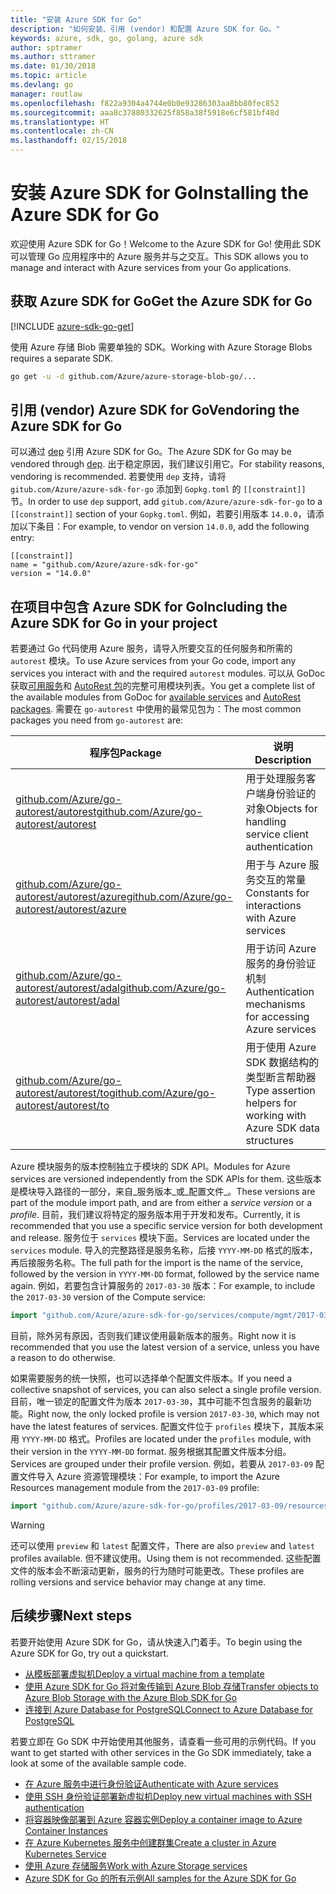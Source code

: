 ```yaml
---
title: "安装 Azure SDK for Go"
description: "如何安装、引用 (vendor) 和配置 Azure SDK for Go。"
keywords: azure, sdk, go, golang, azure sdk
author: sptramer
ms.author: sttramer
ms.date: 01/30/2018
ms.topic: article
ms.devlang: go
manager: routlaw
ms.openlocfilehash: f822a9304a4744e0b0e93286303aa8bb80fec852
ms.sourcegitcommit: aaa8c37880332625f858a38f5918e6cf581bf48d
ms.translationtype: HT
ms.contentlocale: zh-CN
ms.lasthandoff: 02/15/2018
---
```

# <a name="installing-the-azure-sdk-for-go"></a><span data-ttu-id="ccea4-104">安装 Azure SDK for Go</span><span class="sxs-lookup"><span data-stu-id="ccea4-104">Installing the Azure SDK for Go</span></span>

<span data-ttu-id="ccea4-105">欢迎使用 Azure SDK for Go！</span><span class="sxs-lookup"><span data-stu-id="ccea4-105">Welcome to the Azure SDK for Go!</span></span> <span data-ttu-id="ccea4-106">使用此 SDK 可以管理 Go 应用程序中的 Azure 服务并与之交互。</span><span class="sxs-lookup"><span data-stu-id="ccea4-106">This SDK allows you to manage and interact with Azure services from your Go applications.</span></span>

## <a name="get-the-azure-sdk-for-go"></a><span data-ttu-id="ccea4-107">获取 Azure SDK for Go</span><span class="sxs-lookup"><span data-stu-id="ccea4-107">Get the Azure SDK for Go</span></span>

[!INCLUDE [azure-sdk-go-get](includes/azure-sdk-go-get.md)]

<span data-ttu-id="ccea4-108">使用 Azure 存储 Blob 需要单独的 SDK。</span><span class="sxs-lookup"><span data-stu-id="ccea4-108">Working with Azure Storage Blobs requires a separate SDK.</span></span>

```bash
go get -u -d github.com/Azure/azure-storage-blob-go/...
```

## <a name="vendoring-the-azure-sdk-for-go"></a><span data-ttu-id="ccea4-109">引用 (vendor) Azure SDK for Go</span><span class="sxs-lookup"><span data-stu-id="ccea4-109">Vendoring the Azure SDK for Go</span></span>

<span data-ttu-id="ccea4-110">可以通过 [dep](https://github.com/golang/dep) 引用 Azure SDK for Go。</span><span class="sxs-lookup"><span data-stu-id="ccea4-110">The Azure SDK for Go may be vendored through [dep](https://github.com/golang/dep).</span></span> <span data-ttu-id="ccea4-111">出于稳定原因，我们建议引用它。</span><span class="sxs-lookup"><span data-stu-id="ccea4-111">For stability reasons, vendoring is recommended.</span></span> <span data-ttu-id="ccea4-112">若要使用 `dep` 支持，请将 `gitub.com/Azure/azure-sdk-for-go` 添加到 `Gopkg.toml` 的 `[[constraint]]` 节。</span><span class="sxs-lookup"><span data-stu-id="ccea4-112">In order to use `dep` support, add `gitub.com/Azure/azure-sdk-for-go` to a `[[constraint]]` section of your `Gopkg.toml`.</span></span> <span data-ttu-id="ccea4-113">例如，若要引用版本 `14.0.0`，请添加以下条目：</span><span class="sxs-lookup"><span data-stu-id="ccea4-113">For example, to vendor on version `14.0.0`, add the following entry:</span></span>

```
[[constraint]]
name = "github.com/Azure/azure-sdk-for-go"
version = "14.0.0"
```

## <a name="including-the-azure-sdk-for-go-in-your-project"></a><span data-ttu-id="ccea4-114">在项目中包含 Azure SDK for Go</span><span class="sxs-lookup"><span data-stu-id="ccea4-114">Including the Azure SDK for Go in your project</span></span>

<span data-ttu-id="ccea4-115">若要通过 Go 代码使用 Azure 服务，请导入所要交互的任何服务和所需的 `autorest` 模块。</span><span class="sxs-lookup"><span data-stu-id="ccea4-115">To use Azure services from your Go code, import any services you interact with and the required `autorest` modules.</span></span>
<span data-ttu-id="ccea4-116">可以从 GoDoc 获取[可用服务](https://godoc.org/github.com/Azure/azure-sdk-for-go)和 [AutoRest 包](https://godoc.org/github.com/Azure/go-autorest)的完整可用模块列表。</span><span class="sxs-lookup"><span data-stu-id="ccea4-116">You get a complete list of the available modules from GoDoc for [available services](https://godoc.org/github.com/Azure/azure-sdk-for-go) and [AutoRest packages](https://godoc.org/github.com/Azure/go-autorest).</span></span> <span data-ttu-id="ccea4-117">需要在 `go-autorest` 中使用的最常见包为：</span><span class="sxs-lookup"><span data-stu-id="ccea4-117">The most common packages you need from `go-autorest` are:</span></span>

| <span data-ttu-id="ccea4-118">程序包</span><span class="sxs-lookup"><span data-stu-id="ccea4-118">Package</span></span> | <span data-ttu-id="ccea4-119">说明</span><span class="sxs-lookup"><span data-stu-id="ccea4-119">Description</span></span> |
|---------|-------------|
| <span data-ttu-id="ccea4-120">[github.com/Azure/go-autorest/autorest][autorest]</span><span class="sxs-lookup"><span data-stu-id="ccea4-120">[github.com/Azure/go-autorest/autorest][autorest]</span></span> | <span data-ttu-id="ccea4-121">用于处理服务客户端身份验证的对象</span><span class="sxs-lookup"><span data-stu-id="ccea4-121">Objects for handling service client authentication</span></span> |
| <span data-ttu-id="ccea4-122">[github.com/Azure/go-autorest/autorest/azure][autorest/azure]</span><span class="sxs-lookup"><span data-stu-id="ccea4-122">[github.com/Azure/go-autorest/autorest/azure][autorest/azure]</span></span> | <span data-ttu-id="ccea4-123">用于与 Azure 服务交互的常量</span><span class="sxs-lookup"><span data-stu-id="ccea4-123">Constants for interactions with Azure services</span></span> |
| <span data-ttu-id="ccea4-124">[github.com/Azure/go-autorest/autorest/adal][autorest/adal]</span><span class="sxs-lookup"><span data-stu-id="ccea4-124">[github.com/Azure/go-autorest/autorest/adal][autorest/adal]</span></span> | <span data-ttu-id="ccea4-125">用于访问 Azure 服务的身份验证机制</span><span class="sxs-lookup"><span data-stu-id="ccea4-125">Authentication mechanisms for accessing Azure services</span></span> |
| <span data-ttu-id="ccea4-126">[github.com/Azure/go-autorest/autorest/to][autorest/to]</span><span class="sxs-lookup"><span data-stu-id="ccea4-126">[github.com/Azure/go-autorest/autorest/to][autorest/to]</span></span> | <span data-ttu-id="ccea4-127">用于使用 Azure SDK 数据结构的类型断言帮助器</span><span class="sxs-lookup"><span data-stu-id="ccea4-127">Type assertion helpers for working with Azure SDK data structures</span></span> |

[autorest]: https://godoc.org/github.com/Azure/go-autorest/autorest
[autorest/azure]: https://godoc.org/github.com/Azure/go-autorest/autorest/azure
[autorest/adal]: https://godoc.org/github.com/Azure/go-autorest/autorest/adal
[autorest/to]: https://godoc.org/github.com/Azure/go-autorest/autorest/to

<span data-ttu-id="ccea4-128">Azure 模块服务的版本控制独立于模块的 SDK API。</span><span class="sxs-lookup"><span data-stu-id="ccea4-128">Modules for Azure services are versioned independently from the SDK APIs for them.</span></span> <span data-ttu-id="ccea4-129">这些版本是模块导入路径的一部分，来自_服务版本_或_配置文件_。</span><span class="sxs-lookup"><span data-stu-id="ccea4-129">These versions are part of the module import path, and are from either a _service version_ or a _profile_.</span></span> <span data-ttu-id="ccea4-130">目前，我们建议将特定的服务版本用于开发和发布。</span><span class="sxs-lookup"><span data-stu-id="ccea4-130">Currently, it is recommended that you use a specific service version for both development and release.</span></span> <span data-ttu-id="ccea4-131">服务位于 `services` 模块下面。</span><span class="sxs-lookup"><span data-stu-id="ccea4-131">Services are located under the `services` module.</span></span> <span data-ttu-id="ccea4-132">导入的完整路径是服务名称，后接 `YYYY-MM-DD` 格式的版本，再后接服务名称。</span><span class="sxs-lookup"><span data-stu-id="ccea4-132">The full path for the import is the name of the service, followed by the version in `YYYY-MM-DD` format, followed by the service name again.</span></span> <span data-ttu-id="ccea4-133">例如，若要包含计算服务的 `2017-03-30` 版本：</span><span class="sxs-lookup"><span data-stu-id="ccea4-133">For example, to include the `2017-03-30` version of the Compute service:</span></span>

```go
import "github.com/Azure/azure-sdk-for-go/services/compute/mgmt/2017-03-30/compute"
```

<span data-ttu-id="ccea4-134">目前，除外另有原因，否则我们建议使用最新版本的服务。</span><span class="sxs-lookup"><span data-stu-id="ccea4-134">Right now it is recommended that you use the latest version of a service, unless you have a reason to do otherwise.</span></span>

<span data-ttu-id="ccea4-135">如果需要服务的统一快照，也可以选择单个配置文件版本。</span><span class="sxs-lookup"><span data-stu-id="ccea4-135">If you need a collective snapshot of services, you can also select a single profile version.</span></span> <span data-ttu-id="ccea4-136">目前，唯一锁定的配置文件为版本 `2017-03-30`，其中可能不包含服务的最新功能。</span><span class="sxs-lookup"><span data-stu-id="ccea4-136">Right now, the only locked profile is version `2017-03-30`, which may not have the latest features of services.</span></span> <span data-ttu-id="ccea4-137">配置文件位于 `profiles` 模块下，其版本采用 `YYYY-MM-DD` 格式。</span><span class="sxs-lookup"><span data-stu-id="ccea4-137">Profiles are located under the `profiles` module, with their version in the `YYYY-MM-DD` format.</span></span> <span data-ttu-id="ccea4-138">服务根据其配置文件版本分组。</span><span class="sxs-lookup"><span data-stu-id="ccea4-138">Services are grouped under their profile version.</span></span> <span data-ttu-id="ccea4-139">例如，若要从 `2017-03-09` 配置文件导入 Azure 资源管理模块：</span><span class="sxs-lookup"><span data-stu-id="ccea4-139">For example, to import the Azure Resources management module from the `2017-03-09` profile:</span></span>

```go
import "github.com/Azure/azure-sdk-for-go/profiles/2017-03-09/resources/mgmt/resources"
```

> [!WARNING]
> <span data-ttu-id="ccea4-140">还可以使用 `preview` 和 `latest` 配置文件，</span><span class="sxs-lookup"><span data-stu-id="ccea4-140">There are also `preview` and `latest` profiles available.</span></span> <span data-ttu-id="ccea4-141">但不建议使用。</span><span class="sxs-lookup"><span data-stu-id="ccea4-141">Using them is not recommended.</span></span> <span data-ttu-id="ccea4-142">这些配置文件的版本会不断滚动更新，服务的行为随时可能更改。</span><span class="sxs-lookup"><span data-stu-id="ccea4-142">These profiles are rolling versions and service behavior may change at any time.</span></span>

## <a name="next-steps"></a><span data-ttu-id="ccea4-143">后续步骤</span><span class="sxs-lookup"><span data-stu-id="ccea4-143">Next steps</span></span>

<span data-ttu-id="ccea4-144">若要开始使用 Azure SDK for Go，请从快速入门着手。</span><span class="sxs-lookup"><span data-stu-id="ccea4-144">To begin using the Azure SDK for Go, try out a quickstart.</span></span>

* [<span data-ttu-id="ccea4-145">从模板部署虚拟机</span><span class="sxs-lookup"><span data-stu-id="ccea4-145">Deploy a virtual machine from a template</span></span>](azure-sdk-go-qs-vm.md)
* [<span data-ttu-id="ccea4-146">使用 Azure SDK for Go 将对象传输到 Azure Blob 存储</span><span class="sxs-lookup"><span data-stu-id="ccea4-146">Transfer objects to Azure Blob Storage with the Azure Blob SDK for Go</span></span>](/azure/storage/blobs/storage-quickstart-blobs-go?toc=%2fgo%2fazure%2ftoc.json)
* [<span data-ttu-id="ccea4-147">连接到 Azure Database for PostgreSQL</span><span class="sxs-lookup"><span data-stu-id="ccea4-147">Connect to Azure Database for PostgreSQL</span></span>](/azure/postgresql/connect-go?toc=%2fgo%2fazure%2ftoc.json)

<span data-ttu-id="ccea4-148">若要立即在 Go SDK 中开始使用其他服务，请查看一些可用的示例代码。</span><span class="sxs-lookup"><span data-stu-id="ccea4-148">If you want to get started with other services in the Go SDK immediately, take a look at some of the available sample code.</span></span>

* [<span data-ttu-id="ccea4-149">在 Azure 服务中进行身份验证</span><span class="sxs-lookup"><span data-stu-id="ccea4-149">Authenticate with Azure services</span></span>](https://github.com/Azure-Samples/azure-sdk-for-go-samples/tree/master/iam)
* [<span data-ttu-id="ccea4-150">使用 SSH 身份验证部署新虚拟机</span><span class="sxs-lookup"><span data-stu-id="ccea4-150">Deploy new virtual machines with SSH authentication</span></span>](https://github.com/Azure-Samples/azure-sdk-for-go-samples/tree/master/compute)
* [<span data-ttu-id="ccea4-151">将容器映像部署到 Azure 容器实例</span><span class="sxs-lookup"><span data-stu-id="ccea4-151">Deploy a container image to Azure Container Instances</span></span>](https://github.com/Azure-Samples/azure-sdk-for-go-samples/tree/master/containerinstance)
* [<span data-ttu-id="ccea4-152">在 Azure Kubernetes 服务中创建群集</span><span class="sxs-lookup"><span data-stu-id="ccea4-152">Create a cluster in Azure Kubernetes Service</span></span>](https://github.com/Azure-Samples/azure-sdk-for-go-samples/tree/master/containerservice)
* [<span data-ttu-id="ccea4-153">使用 Azure 存储服务</span><span class="sxs-lookup"><span data-stu-id="ccea4-153">Work with Azure Storage services</span></span>](https://github.com/Azure-Samples/azure-sdk-for-go-samples/tree/master/storage)
* [<span data-ttu-id="ccea4-154">Azure SDK for Go 的所有示例</span><span class="sxs-lookup"><span data-stu-id="ccea4-154">All samples for the Azure SDK for Go</span></span>](https://github.com/azure-samples/azure-sdk-for-go-samples)
